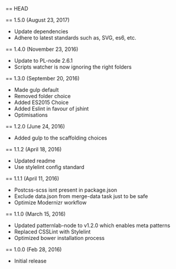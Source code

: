 == HEAD

== 1.5.0 (August 23, 2017)

* Update dependencies
* Adhere to latest standards such as, SVG, es6, etc.

== 1.4.0 (November 23, 2016)

* Update to PL-node 2.6.1
* Scripts watcher is now ignoring the right folders

== 1.3.0 (September 20, 2016)

* Made gulp default
* Removed folder choice
* Added ES2015 Choice
* Added Eslint in favour of jshint
* Optimisations

== 1.2.0 (June 24, 2016)

* Added gulp to the scaffolding choices

== 1.1.2 (April 18, 2016)

* Updated readme
* Use stylelint config standard

== 1.1.1 (April 11, 2016)

* Postcss-scss isnt present in package.json
* Exclude data.json from merge-data task just to be safe
* Optimize Modernizr workflow

== 1.1.0 (March 15, 2016)

* Updated patternlab-node to v1.2.0 which enables meta patterns
* Replaced CSSLint with Stylelint
* Optimized bower installation process

== 1.0.0 (Feb 28, 2016)

* Initial release
